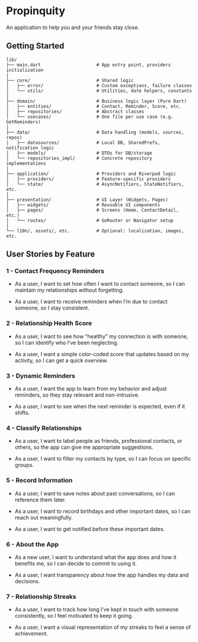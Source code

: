 # Propinquity

An application to help you and your friends stay close.

## Getting Started
```
lib/
├── main.dart                     # App entry point, providers initialization
│
├── core/                         # Shared logic
│   ├── error/                    # Custom exceptions, failure classes
│   └── utils/                    # Utilities, date helpers, constants
│
├── domain/                       # Business logic layer (Pure Dart)
│   ├── entities/                 # Contact, Reminder, Score, etc.
│   ├── repositories/             # Abstract classes
│   └── usecases/                 # One file per use case (e.g. GetReminders)
│
├── data/                         # Data handling (models, sources, repos)
│   ├── datasources/              # Local DB, SharedPrefs, notification logic
│   ├── models/                   # DTOs for DB/storage
│   └── repositories_impl/        # Concrete repository implementations
│
├── application/                  # Providers and Riverpod logic
│   ├── providers/                # Feature-specific providers
│   └── state/                    # AsyncNotifiers, StateNotifiers, etc.
│
├── presentation/                 # UI Layer (Widgets, Pages)
│   ├── widgets/                  # Reusable UI components
│   ├── pages/                    # Screens (Home, ContactDetail, etc.)
│   └── routes/                   # GoRouter or Navigator setup
│
└── l10n/, assets/, etc.          # Optional: localization, images, etc.
```

## User Stories by Feature
### 1 - Contact Frequency Reminders

- As a user, I want to set how often I want to contact someone, so I can maintain my relationships without forgetting.

- As a user, I want to receive reminders when I’m due to contact someone, so I stay consistent.

### 2 - Relationship Health Score

- As a user, I want to see how “healthy” my connection is with someone, so I can identify who I’ve been neglecting.

- As a user, I want a simple color-coded score that updates based on my activity, so I can get a quick overview.

### 3 - Dynamic Reminders
- As a user, I want the app to learn from my behavior and adjust reminders, so they stay relevant and non-intrusive.

- As a user, I want to see when the next reminder is expected, even if it shifts.

### 4 - Classify Relationships

- As a user, I want to label people as friends, professional contacts, or others, so the app can give me appropriate suggestions.

- As a user, I want to filter my contacts by type, so I can focus on specific groups.

### 5 - Record Information
- As a user, I want to save notes about past conversations, so I can reference them later.

- As a user, I want to record birthdays and other important dates, so I can reach out meaningfully.

- As a user, I want to get notified before these important dates.

### 6 - About the App

- As a new user, I want to understand what the app does and how it benefits me, so I can decide to commit to using it.

- As a user, I want transparency about how the app handles my data and decisions.

### 7 - Relationship Streaks

- As a user, I want to track how long I’ve kept in touch with someone consistently, so I feel motivated to keep it going.

- As a user, I want a visual representation of my streaks to feel a sense of achievement.

